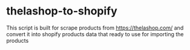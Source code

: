 # thelashop-to-shopify
This script is built for scrape products from https://thelashop.com/ and convert it into shopify products data that ready to use for importing the products
